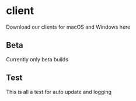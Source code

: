 # client
Download our clients for macOS and Windows here

## Beta
Currently only beta builds

## Test
This is all a test for auto update and logging